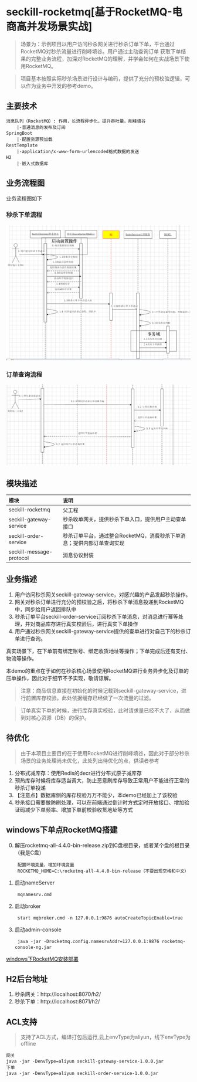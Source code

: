 # seckill-rocketmq[基于RocketMQ-电商高并发场景实战]

> 场景为：示例项目以用户访问秒杀网关进行秒杀订单下单，平台通过RocketMQ对秒杀流量进行削峰填谷。用户通过主动查询订单
获取下单结果的完整业务流程，加深对RocketMQ的理解，并学会如何在实战场景下使用RocketMQ。

> 项目基本按照实际秒杀场景进行设计与编码，提供了充分的预校验逻辑，可以作为业务中开发的参考demo。

## 主要技术

    消息队列（RocketMQ）: 作用，长流程异步化，提升吞吐量，削峰填谷
        |-普通消息的发布及订阅
    SpringBoot
        |-配置资源预加载
    RestTemplate
        |-application/x-www-form-urlencoded格式数据的发送
    H2
        |-嵌入式数据库

## 业务流程图

业务流程图如下

### 秒杀下单流程

![秒杀下单](pic/seckill.png)

### 订单查询流程

![订单查询](pic/orderquery.png)

## 模块描述

| 模块 | 说明 |
|  :------ |  :------ |
|  seckill-rocketmq  |  父工程  |
|  seckill-gateway-service  |  秒杀收单网关，提供秒杀下单入口，提供用户主动查单接口   |
|  seckill-order-service  |  秒杀订单平台，通过整合RocketMQ，消费秒杀下单消息；提供内部订单查询实现   |
|  seckill-message-protocol  |  消息协议封装  |

## 业务描述
1. 用户访问秒杀网关seckill-gateway-service，对感兴趣的产品发起秒杀操作。
2. 网关对秒杀订单进行充分的预校验之后，将秒杀下单消息投递到RocketMQ中，同步给用户返回排队中
3. 秒杀订单平台seckill-order-service订阅秒杀下单消息，对消息进行幂等处理，并对商品库存进行真实校验后，进行真实下单操作
4. 用户通过秒杀网关seckill-gateway-service提供的查单进行对自己下的秒杀订单进行查询。

真实场景下，在下单前有绑定账号、绑定收货地址等操作；下单完成后还有支付、物流等操作。

本demo的重点在于如何在秒杀核心场景使用RocketMQ进行业务异步化及订单的压单操作，因此对于细节不予实现，敬请谅解。

> 注意：商品信息直接在初始化的时候记载到seckill-gateway-service，进行前置库存校验。此处依据缓存已经做了一次流量的过滤。

> 订单真实下单的时候，进行库存真实校验，此时请求量已经不大了，从而做到对核心资源（DB）的保护。


## 待优化

> 由于本项目主要目的在于使用RocketMQ进行削峰填谷，因此对于部分秒杀场景的业务处理尚未优化，此处列出待优化的点，供读者参考

1. 分布式减库存：使用Redis的decr进行分布式原子减库存
2. 预热库存时候将库存适当调大，防止恶意刷库存导致正常用户不能进行正常的秒杀订单投递
3. 【注意点】数据库侧的库存校验万万不能少，本demo已经加上了该校验
4. 秒杀接口需要做防刷处理，可以在前端通过倒计时方式定时开放接口、增加验证码减少下单频率、增加下单前校验收货地址等方式


## windows下单点RocketMQ搭建
0. 解压rocketmq-all-4.4.0-bin-release.zip到C盘根目录，或者某个盘的根目录（我是C盘）

        配置环境变量，增加环境变量
        ROCKETMQ_HOME=C:\rocketmq-all-4.4.0-bin-release（不要出现空格和中文）

1. 启动nameServer

        mqnamesrv.cmd
2. 启动broker

        start mqbroker.cmd -n 127.0.0.1:9876 autoCreateTopicEnable=true
3. 启动admin-console

        java -jar -Drocketmq.config.namesrvAddr=127.0.0.1:9876 rocketmq-console-ng.jar

[windows下RocketMQ安装部署](https://www.jianshu.com/p/4a275e779afa)

## H2后台地址
1. 秒杀网关：http://localhost:8070/h2/
2. 秒杀下单：http://localhost:8071/h2/

## ACL支持
> 支持了ACL方式，编译打包后运行,云上envType为aliyun，线下envType为offline

    网关
    java -jar -DenvType=aliyun seckill-gateway-service-1.0.0.jar
    下单
    java -jar -DenvType=aliyun seckill-order-service-1.0.0.jar